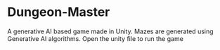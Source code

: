 # Dungeon-Master
A generative AI based game made in Unity. Mazes are generated using Generative AI algorithms. 
Open the unity file to run the game

